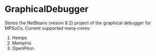 # GraphicalDebugger
Stores the NetBeans (vesion 8.2) project of the graphical debugger for MPSoCs.
Current supported many-cores:
1. Hemps
2. Memphis
3. OpenPiton
